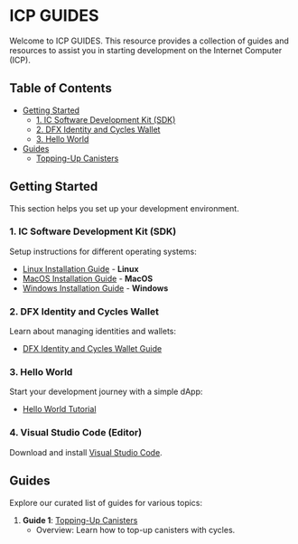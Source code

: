 # ICP GUIDES

Welcome to ICP GUIDES. This resource provides a collection of guides and resources to assist you in starting development on the Internet Computer (ICP).

## Table of Contents

- [Getting Started](#getting-started)
  - [1. IC Software Development Kit (SDK)](#1-ic-software-development-kit-sdk)
  - [2. DFX Identity and Cycles Wallet](#2-dfx-identity-and-cycles-wallet)
  - [3. Hello World](#3-hello-world)
- [Guides](#guides)
  - [Topping-Up Canisters](Canisters.md)

## Getting Started

This section helps you set up your development environment.

### 1. IC Software Development Kit (SDK)

Setup instructions for different operating systems:

- [Linux Installation Guide](IC_SDK_Linux.md) - **Linux**
- [MacOS Installation Guide](IC_SDK_MacOS.md) - **MacOS**
- [Windows Installation Guide](IC_SDK_Windows.md) - **Windows**

### 2. DFX Identity and Cycles Wallet

Learn about managing identities and wallets:

- [DFX Identity and Cycles Wallet Guide](DFX_Wallet.md)

### 3. Hello World

Start your development journey with a simple dApp:

- [Hello World Tutorial](Hello_World.md)

### 4. Visual Studio Code (Editor)

Download and install [Visual Studio Code](https://code.visualstudio.com/Download).

## Guides

Explore our curated list of guides for various topics:

1. **Guide 1**: [Topping-Up Canisters](Canisters.md)
   - Overview: Learn how to top-up canisters with cycles.
